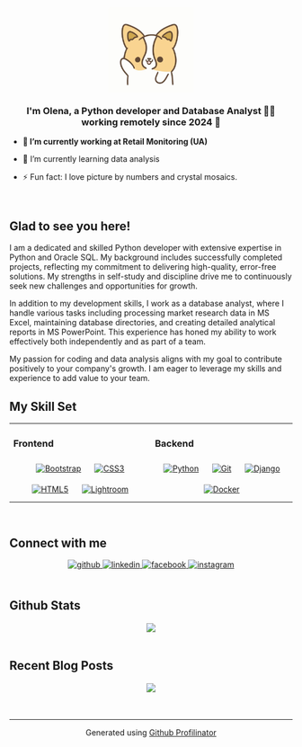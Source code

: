 <div align="center">
<img src="https://github.com/alenaporoskun/alenaporoskun/blob/e33a9ab9ae7f7806e6a152c12dcfefefe88724f5/static/images/giphy.webp" align="center" style="width: 30%" />
</div>  
  

### <div align="center">I'm Olena, a Python developer and Database Analyst 👨‍💻 working remotely since 2024 🚀</div>  
  

- **🔭 I’m currently working at Retail Monitoring (UA)**  
  

- 🌱 I’m currently learning data analysis  
  

- ⚡ Fun fact: I love picture by numbers and crystal mosaics.  
  
<br/>  

## Glad to see you here!  

I am a dedicated and skilled Python developer with extensive expertise in Python and Oracle SQL. My background includes successfully completed projects, reflecting my commitment to delivering high-quality, error-free solutions. My strengths in self-study and discipline drive me to continuously seek new challenges and opportunities for growth.

In addition to my development skills, I work as a database analyst, where I handle various tasks including processing market research data in MS Excel, maintaining database directories, and creating detailed analytical reports in MS PowerPoint. This experience has honed my ability to work effectively both independently and as part of a team.

My passion for coding and data analysis aligns with my goal to contribute positively to your company's growth. I am eager to leverage my skills and experience to add value to your team.

## My Skill Set  
<table><tr><td valign="top" width="33%">

### Frontend  
<div align="center">  
<a href="https://getbootstrap.com/docs/3.4/javascript/" target="_blank"><img style="margin: 10px" src="https://profilinator.rishav.dev/skills-assets/bootstrap-plain.svg" alt="Bootstrap" height="50" /></a>  
<a href="https://www.w3schools.com/css/" target="_blank"><img style="margin: 10px" src="https://profilinator.rishav.dev/skills-assets/css3-original-wordmark.svg" alt="CSS3" height="50" /></a>  
<a href="https://en.wikipedia.org/wiki/HTML5" target="_blank"><img style="margin: 10px" src="https://profilinator.rishav.dev/skills-assets/html5-original-wordmark.svg" alt="HTML5" height="50" /></a>  
<a href="https://www.adobe.com/products/photoshop-lightroom.html" target="_blank"><img style="margin: 10px" src="https://profilinator.rishav.dev/skills-assets/lightroom.png" alt="Lightroom" height="50" /></a>  
</div>

</td><td valign="top" width="33%">



### Backend  
<div align="center">  
<a href="https://www.python.org/" target="_blank"><img style="margin: 10px" src="https://profilinator.rishav.dev/skills-assets/python-original.svg" alt="Python" height="50" /></a>  
<a href="https://github.com/" target="_blank"><img style="margin: 10px" src="https://profilinator.rishav.dev/skills-assets/git-scm-icon.svg" alt="Git" height="50" /></a>  
<a href="https://www.djangoproject.com/" target="_blank"><img style="margin: 10px" src="https://profilinator.rishav.dev/skills-assets/django-original.svg" alt="Django" height="50" /></a>  
<a href="https://www.docker.com/" target="_blank"><img style="margin: 10px" src="https://profilinator.rishav.dev/skills-assets/docker-original-wordmark.svg" alt="Docker" height="50" /></a>  
</div>

</table>  

<br/>  


## Connect with me  
<div align="center">
<a href="https://github.com/alenaporoskun" target="_blank">
<img src=https://img.shields.io/badge/github-%2324292e.svg?&style=for-the-badge&logo=github&logoColor=white alt=github style="margin-bottom: 5px;" />
</a>
<a href="https://linkedin.com/in/olena-poroskun" target="_blank">
<img src=https://img.shields.io/badge/linkedin-%231E77B5.svg?&style=for-the-badge&logo=linkedin&logoColor=white alt=linkedin style="margin-bottom: 5px;" />
</a>
<a href="https://www.facebook.com/ElenDe1908" target="_blank">
<img src=https://img.shields.io/badge/facebook-%232E87FB.svg?&style=for-the-badge&logo=facebook&logoColor=white alt=facebook style="margin-bottom: 5px;" />
</a>
<a href="https://instagram.com/felicita_lunare" target="_blank">
<img src=https://img.shields.io/badge/instagram-%23000000.svg?&style=for-the-badge&logo=instagram&logoColor=white alt=instagram style="margin-bottom: 5px;" />
</a>  
</div>  
  

<br/>  


## Github Stats  
<div align="center"><img src="https://github-readme-stats.vercel.app/api?username=alenaporoskun&show_icons=true&count_private=true&hide_border=true" align="center" /></div>  

<br/>  


## Recent Blog Posts  

<div align="center">
<img src="https://komarev.com/ghpvc/?username=alenaporoskun&&style=flat-square" align="center" />
</div>  
  

<br/>  


<br />

----
<div align="center">Generated using <a href="https://profilinator.rishav.dev/" target="_blank">Github Profilinator</a></div>
